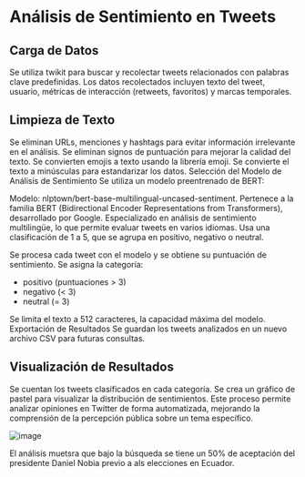 # Análisis de Sentimiento en Tweets
## Carga de Datos
Se utiliza twikit para buscar y recolectar tweets relacionados con palabras clave predefinidas.
Los datos recolectados incluyen texto del tweet, usuario, métricas de interacción (retweets, favoritos) y marcas temporales.

## Limpieza de Texto

Se eliminan URLs, menciones y hashtags para evitar información irrelevante en el análisis.
Se eliminan signos de puntuación para mejorar la calidad del texto.
Se convierten emojis a texto usando la librería emoji.
Se convierte el texto a minúsculas para estandarizar los datos.
Selección del Modelo de Análisis de Sentimiento
Se utiliza un modelo preentrenado de BERT:

Modelo: nlptown/bert-base-multilingual-uncased-sentiment.
Pertenece a la familia BERT (Bidirectional Encoder Representations from Transformers), desarrollado por Google.
Especializado en análisis de sentimiento multilingüe, lo que permite evaluar tweets en varios idiomas.
Usa una clasificación de 1 a 5, que se agrupa en positivo, negativo o neutral.

Se procesa cada tweet con el modelo y se obtiene su puntuación de sentimiento.
Se asigna la categoría:
- positivo (puntuaciones > 3)
- negativo (< 3)
- neutral (= 3)
  
Se limita el texto a 512 caracteres, la capacidad máxima del modelo.
Exportación de Resultados
Se guardan los tweets analizados en un nuevo archivo CSV para futuras consultas.

## Visualización de Resultados

Se cuentan los tweets clasificados en cada categoría.
Se crea un gráfico de pastel para visualizar la distribución de sentimientos.
Este proceso permite analizar opiniones en Twitter de forma automatizada, mejorando la comprensión de la percepción pública sobre un tema específico.

![image](https://github.com/user-attachments/assets/714734d4-58f7-4e82-9cc5-a5a91faef6ac)


El análisis muetsra que bajo la búsqueda se tiene un 50% de aceptación del presidente Daniel Nobia previo a als elecciones en Ecuador.
